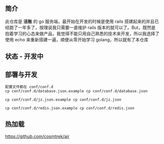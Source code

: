 ## 简介
此仓库是 **洁账** 的 go 服务端，最开始在开发的时候是使用 rails 搭建起来的并且已经跑了一年多了，按理说我只需要一直维护 rails 版本的就可以了。But，既然是抱着学习的心态来做产品，我觉得不能只用自己熟悉的技术来开发，所以我选择了使用 echo 来重新搭建一遍，顺便从零开始学习 golang，所以就有了本仓库

## 状态 - 开发中

## 部署与开发
```
配置文件都在 conf/conf.d
cp conf/conf.d/database.json.example cp conf/conf.d/database.json

cp conf/conf.d/jz.json.example cp conf/conf.d/jz.json

cp conf/conf.d/redis.json.example cp conf/conf.d/redis.json
```

## 热加载
https://github.com/cosmtrek/air